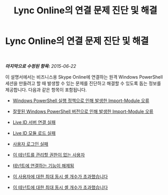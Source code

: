 ﻿---
title: Lync Online의 연결 문제 진단 및 해결
TOCTitle: Lync Online의 연결 문제 진단 및 해결
ms:assetid: ff0693bb-c829-45be-92c7-cdc652de993d
ms:mtpsurl: https://technet.microsoft.com/ko-kr/library/Dn362860(v=OCS.15)
ms:contentKeyID: 56270318
ms.date: 08/24/2015
mtps_version: v=OCS.15
ms.translationtype: HT
---

# Lync Online의 연결 문제 진단 및 해결

 

_**마지막으로 수정된 항목:** 2015-06-22_

이 설명서에서는 비즈니스용 Skype Online에 연결하는 원격 Windows PowerShell 세션을 만들려고 할 때 발생할 수 있는 문제를 진단하고 해결할 수 있도록 돕는 정보를 제공합니다. 다음과 같은 항목이 포함됩니다.

  - [Windows PowerShell 실행 정책으로 인해 발생한 Import-Module 오류](import-module-error-in-skype-for-business-online-caused-by-windows-powershell-execution-policy.md)

  - [잘못된 Windows PowerShell 버전으로 인해 발생한 Import-Module 오류](import-module-error-in-skype-for-business-online-caused-by-incorrect-version-of-windows-powershell.md)

  - [Live ID 서버 연결 실패](skype-for-business-online-failed-to-connect-to-live-id-server.md)

  - [Live ID 모듈 로드 실패](skype-for-business-online-failed-to-load-live-id-module.md)

  - [사용자 로그인 실패](logon-failed-for-the-user-in-skype-for-business-online.md)

  - [이 테넌트를 관리할 권한이 없는 사용자](the-user-does-not-have-permission-to-manage-this-tenant-in-skype-for-business-online.md)

  - [테넌트에 연결하는 기능이 해제됨](ability-to-connect-to-tenant-has-been-disabled-in-skype-for-business-online.md)

  - [이 사용자에 대한 최대 동시 셸 개수가 초과했습니다](the-maximum-number-of-concurrent-shells-for-this-user-in-skype-for-business-online-has-been-exceeded.md)

  - [이 테넌트에 대한 최대 동시 셸 개수가 초과했습니다](the-maximum-number-of-concurrent-shells-for-this-tenant-in-skype-for-business-online-has-been-exceeded.md)

